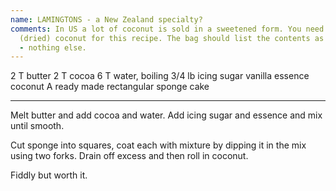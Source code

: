 ```yaml
---
name: LAMINGTONS - a New Zealand specialty?
comments: In US a lot of coconut is sold in a sweetened form. You need plain dessicated
  (dried) coconut for this recipe. The bag should list the contents as 100% coconut
  - nothing else.
---
```


2 T butter
2 T cocoa
6 T water, boiling
3/4 lb icing sugar
vanilla essence
coconut
A ready made rectangular sponge cake

---

Melt butter and add cocoa and water.  Add icing sugar and essence and mix until smooth.  

Cut sponge into squares, coat each with mixture by dipping it in the mix using two forks.  Drain off excess and then roll in coconut. 

Fiddly but worth it.

